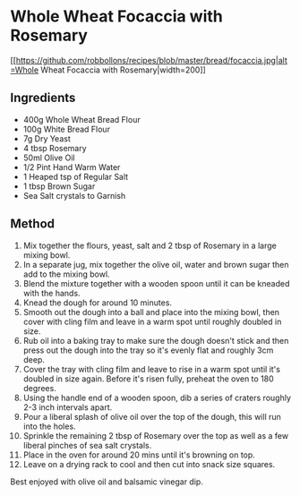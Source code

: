 # Whole Wheat Focaccia with Rosemary

[[https://github.com/robbollons/recipes/blob/master/bread/focaccia.jpg|alt=Whole Wheat Focaccia with Rosemary|width=200]]

## Ingredients
 * 400g Whole Wheat Bread Flour
 * 100g White Bread Flour
 * 7g Dry Yeast
 * 4 tbsp Rosemary
 * 50ml Olive Oil
 * 1/2 Pint Hand Warm Water
 * 1 Heaped tsp of Regular Salt
 * 1 tbsp Brown Sugar
 * Sea Salt crystals to Garnish

## Method
1. Mix together the flours, yeast, salt and 2 tbsp of Rosemary in a large mixing bowl.
2. In a separate jug, mix together the olive oil, water and brown sugar then add to the mixing bowl.
3. Blend the mixture together with a wooden spoon until it can be kneaded with the hands.
4. Knead the dough for around 10 minutes.
5. Smooth out the dough into a ball and place into the mixing bowl, then cover with cling film and leave in a warm spot until roughly doubled in size.
6. Rub oil into a baking tray to make sure the dough doesn't stick and then press out the dough into the tray so it's evenly flat and roughly 3cm deep.
7. Cover the tray with cling film and leave to rise in a warm spot until it's doubled in size again. Before it's risen fully, preheat the oven to 180 degrees.
8. Using the handle end of a wooden spoon, dib a series of craters roughly 2-3 inch intervals apart.
9. Pour a liberal splash of olive oil over the top of the dough, this will run into the holes.
10. Sprinkle the remaining 2 tbsp of Rosemary over the top as well as a few liberal pinches of sea salt crystals.
11. Place in the oven for around 20 mins until it's browning on top.
12. Leave on a drying rack to cool and then cut into snack size squares.

Best enjoyed with olive oil and balsamic vinegar dip.
